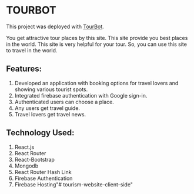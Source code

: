 # TOURBOT

This project was deployed with [TourBot](https://tourism-site-c0fa4.web.app/).

You get attractive tour places by this site. This site provide you best places in the world. This site is very helpful for your tour. So, you can use this site to travel in the world.

## Features:
1. Developed an application with booking options for travel lovers and showing various tourist spots.
2. Integrated firebase authentication with Google sign-in.
3. Authenticated users can choose a place.
4. Any users get travel guide.
5. Travel lovers get travel news.

## Technology Used:
1. React.js
2. React Router
3. React-Bootstrap
4. Mongodb
5. React Router Hash Link
6. Firebase Authentication
7. Firebase Hosting"# tourism-website-client-side" 
